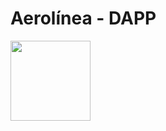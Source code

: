 # Aerolínea - DAPP

<img src="http://introtocrypto.com/wp-content/uploads/2017/08/ether@2x.png" height="128" width="128">

